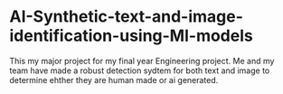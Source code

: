 # AI-Synthetic-text-and-image-identification-using-Ml-models

This my major project for my final year Engineering project. Me and my team have made a robust detection sydtem for both text and image to determine ehther they are human made or ai generated.
